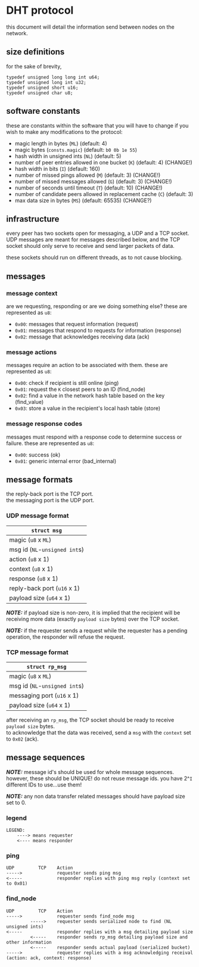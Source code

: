 # DHT protocol

this document will detail the information send between nodes on the network.

## size definitions

for the sake of brevity,  

```
typedef unsigned long long int u64;
typedef unsigned long int u32;
typedef unsigned short u16;
typedef unsigned char u8;
```

## software constants

these are constants within the software that you will have to change if you wish to make any modifications to the protocol:

- magic length in bytes (`ML`) (default: 4)
- magic bytes (`consts.magic`) (default: `b0 0b 1e 55`)
- hash width in unsigned ints (`NL`) (default: 5)
- number of peer entries allowed in one bucket (`K`) (default: 4) (CHANGE!)
- hash width in bits (`I`) (default: 160)
- number of missed pings allowed (`M`) (default: 3) (CHANGE!)
- number of missed messages allowed (`G`) (default: 3) (CHANGE!)
- number of seconds until timeout (`T`) (default: 10) (CHANGE!)
- number of candidate peers allowed in replacement cache (`C`) (default: 3)
- max data size in bytes (`MS`) (default: 65535) (CHANGE?)

## infrastructure

every peer has two sockets open for messaging, a UDP and a TCP socket.   
UDP messages are meant for messages described below, and the TCP socket should only serve to receive and send larger packets of data.  

these sockets should run on different threads, as to not cause blocking.

## messages

### message context

are we requesting, responding or are we doing something else? these are represented as `u8`:

- `0x00`: messages that request information (request)
- `0x01`: messages that respond to requests for information (response)
- `0x02`: message that acknowledges receiving data (ack)

### message actions

messages require an action to be associated with them. these are represented as `u8`:

- `0x00`: check if recipient is still online (ping)
- `0x01`: request the `K` closest peers to an ID (find_node)
- `0x02`: find a value in the network hash table based on the key (find_value)
- `0x03`: store a value in the recipient's local hash table (store)

### message response codes

messages must respond with a response code to determine success or failure. these are represented as `u8`:

- `0x00`: success (ok)
- `0x01`: generic internal error (bad_internal)

## message formats

the reply-back port is the TCP port.  
the messaging port is the UDP port.  

### UDP message format

| `struct msg`                 |
|------------------------------|
| magic (`u8` x `ML`)          |
| msg id (`NL`-`unsigned int`s)|
| action (`u8` x 1)            |
| context (`u8` x 1)           |
| response (`u8` x 1)          |
| reply-back port (`u16` x 1)  |
| payload size (`u64` x 1)     |

***NOTE:*** if payload size is non-zero, it is implied that the recipient will be receiving more data (exactly `payload size` bytes) over the TCP socket.

***NOTE:*** if the requester sends a request while the requester has a pending operation, the responder will refuse the request.

### TCP message format

| `struct rp_msg`              |
|------------------------------|
| magic (`u8` x `ML`)          |
| msg id (`NL`-`unsigned int`s)|
| messaging port (`u16` x 1)   |
| payload size (`u64` x 1)     |

after receiving an `rp_msg`, the TCP socket should be ready to receive `payload size` bytes.  
to acknowledge that the data was received, send a `msg` with the `context` set to `0x02` (ack).

## message sequences

***NOTE:*** message id's should be used for whole message sequences. however, these should be UNIQUE! do not reuse message ids. you have 2^`I` different IDs to use...use them!  

***NOTE:*** any non data transfer related messages should have payload size set to 0.

### legend

```
LEGEND:
    ----> means requester
    <---- means responder
```

### ping

```
UDP         TCP    Action
----->             requester sends ping msg
<-----             responder replies with ping msg reply (context set to 0x01)
```

### find_node

```
UDP         TCP    Action
----->             requester sends find_node msg
         ----->    requester sends serialized node to find (NL unsigned ints)
<-----             responder replies with a msg detailing payload size
         <-----    responder sends rp_msg detailing payload size and other information
         <-----    responder sends actual payload (serialized bucket)
----->             requester replies with a msg acknowledging receival (action: ack, context: response)
```